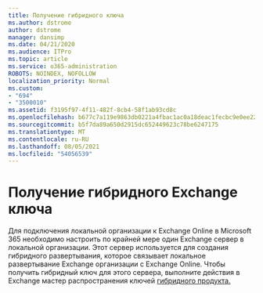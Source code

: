 ```yaml
---
title: Получение гибридного ключа
ms.author: dstrome
author: dstrome
manager: dansimp
ms.date: 04/21/2020
ms.audience: ITPro
ms.topic: article
ms.service: o365-administration
ROBOTS: NOINDEX, NOFOLLOW
localization_priority: Normal
ms.custom:
- "694"
- "3500010"
ms.assetid: f3195f97-4f11-482f-8cb4-58f1ab93cd8c
ms.openlocfilehash: b677c7a119e9863db0221a4fbac1ac0a18deac1fecbc9e0ee22333d97144bc3d
ms.sourcegitcommit: b5f7da89a650d2915dc652449623c78be6247175
ms.translationtype: MT
ms.contentlocale: ru-RU
ms.lasthandoff: 08/05/2021
ms.locfileid: "54056539"
---
```

# <a name="getting-an-exchange-hybrid-key"></a>Получение гибридного Exchange ключа

Для подключения локальной организации к Exchange Online в Microsoft 365 необходимо настроить по крайней мере один Exchange сервер в локальной организации. Этот сервер используется для создания гибридного развертывания, которое связывает локальное развертывание Exchange организации с Exchange Online. Чтобы получить гибридный ключ для этого сервера, выполните действия в Exchange мастер распространения ключей [гибридного продукта.](https://aka.ms/hybridkey)
  